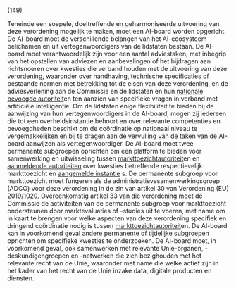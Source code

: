 (149)

Teneinde een soepele, doeltreffende en geharmoniseerde uitvoering van deze verordening mogelijk te maken, moet een AI-board worden opgericht. De AI-board moet de verschillende belangen van het AI-ecosysteem belichamen en uit vertegenwoordigers van de lidstaten bestaan. De AI-board moet verantwoordelijk zijn voor een aantal adviestaken, met inbegrip van het opstellen van adviezen en aanbevelingen of het bijdragen aan richtsnoeren over kwesties die verband houden met de uitvoering van deze verordening, waaronder over handhaving, technische specificaties of bestaande normen met betrekking tot de eisen van deze verordening, en de adviesverlening aan de Commissie en de lidstaten en hun [nationale bevoegde autoriteit](a3.md#^natbau)en ten aanzien van specifieke vragen in verband met artificiële intelligentie. Om de lidstaten enige flexibiliteit te bieden bij de aanwijzing van hun vertegenwoordigers in de AI-board, mogen zij iedereen die tot een overheidsinstantie behoort en over relevante competenties en bevoegdheden beschikt om de coördinatie op nationaal niveau te vergemakkelijken en bij te dragen aan de vervulling van de taken van de AI-board aanwijzen als vertegenwoordiger. De AI-board moet twee permanente subgroepen oprichten om een platform te bieden voor samenwerking en uitwisseling tussen [markttoezichtautoriteit](a3.md#^mta)en en [aanmeldende autoriteiten](a3.md#^aanmeldende) over kwesties betreffende respectievelijk markttoezicht en [aangemelde instantie](a3.md#^aanins) s. De permanente subgroep voor markttoezicht moet fungeren als de administratievesamenwerkingsgroep (ADCO) voor deze verordening in de zin van artikel 30 van Verordening (EU) 2019/1020. Overeenkomstig artikel 33 van die verordening moet de Commissie de activiteiten van de permanente subgroep voor markttoezicht ondersteunen door marktevaluaties of -studies uit te voeren, met name om in kaart te brengen voor welke aspecten van deze verordening specifiek en dringend coördinatie nodig is tussen [markttoezichtautoriteit](a3.md#^mta)en. De AI-board kan in voorkomend geval andere permanente of tijdelijke subgroepen oprichten om specifieke kwesties te onderzoeken. De AI-board moet, in voorkomend geval, ook samenwerken met relevante Unie-organen, -deskundigengroepen en -netwerken die zich bezighouden met het relevante recht van de Unie, waaronder met name die welke actief zijn in het kader van het recht van de Unie inzake data, digitale producten en diensten.

